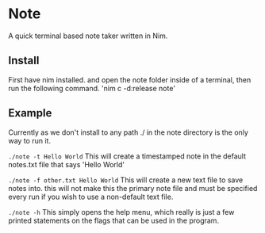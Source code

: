 # Note
A quick terminal based note taker written in Nim.

## Install
First have nim installed. and open the note folder inside of a terminal,
 then run the following command.
'nim c -d:release note'

## Example

Currently as we don't install to any path ./ in the note directory is
the only way to run it. 

`./note -t Hello World`
This will create a timestamped note in the default notes.txt file that
says 'Hello World'

`./note -f other.txt Hello World`
This will create a new text file to save notes into. this will not make this 
the primary note file and must be specified every run if you wish to use a 
non-default text file.

`./note -h`
This simply opens the help menu, which really is just a few printed statements
on the flags that can be used in the program.